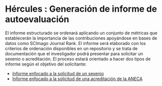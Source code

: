 # Hércules : Generación de informe de autoevaluación



El informe estructurado se ordenará aplicando un conjunto de métricas que establecerán la importancia de las contribuciones apoyándose en bases de datos como SCImago Journal Rank. El informe será elaborado con los criterios de ordenación disponibles en un repositorio y se trata de documentación que el investigador podrá presentar para solicitar un sexenio o acreditación. El proceso estará orientado a hacer dos tipos de informe según el objetivo del solicitante: 

* [Informe enfocado a la solicitud de un sexenio](/hercules/rpa/modulo-de-automatizacion-y-gestion/analisis-y-procesos/proceso-2-sexenios-y-acreditaciones/generacion-de-informe-de-autoevaluacion/informe-enfocado-a-la-solicitud-de-un-sexenio/index.md "/hercules/rpa/modulo-de-automatizacion-y-gestion/analisis-y-procesos/proceso-2-sexenios-y-acreditaciones/generacion-de-informe-de-autoevaluacion/informe-enfocado-a-la-solicitud-de-un-sexenio/index.md")
* [Informe enfocado a la solicitud de una acreditación de la ANECA](/hercules/rpa/modulo-de-automatizacion-y-gestion/analisis-y-procesos/proceso-2-sexenios-y-acreditaciones/generacion-de-informe-de-autoevaluacion/informe-enfocado-a-la-solicitud-de-una-acreditacion-de-la-aneca/index.md "/hercules/rpa/modulo-de-automatizacion-y-gestion/analisis-y-procesos/proceso-2-sexenios-y-acreditaciones/generacion-de-informe-de-autoevaluacion/informe-enfocado-a-la-solicitud-de-una-acreditacion-de-la-aneca/index.md")

  





